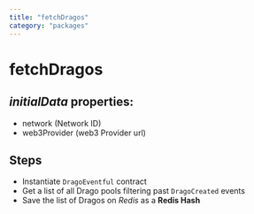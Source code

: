 ```yaml
---
title: "fetchDragos"
category: "packages"
---
```


# fetchDragos

## _initialData_ properties:

- network (Network ID)
- web3Provider (web3 Provider url)

## Steps

- Instantiate `DragoEventful` contract
- Get a list of all Drago pools filtering past `DragoCreated` events
- Save the list of Dragos on _Redis_ as a **Redis Hash**
